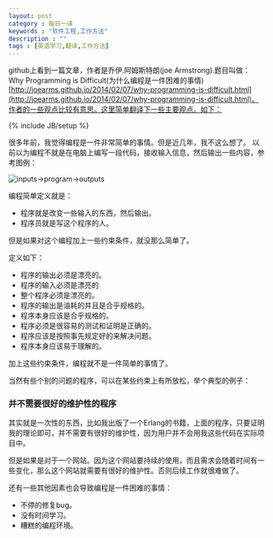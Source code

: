 ```yaml
---
layout: post
category : 每日一译 
keywords : "软件工程,工作方法"
description : ""
tags : [英语学习,翻译,工作方法]
---
```


github上看到一篇文章，作者是乔伊.阿姆斯特朗(joe Armstrong).题目叫做：Why Programming is Difficult(为什么编程是一件困难的事情)[http://joearms.github.io/2014/02/07/why-programming-is-difficult.html](http://joearms.github.io/2014/02/07/why-programming-is-difficult.html)。作者的一些观点比较有意思。这里简单翻译下一些主要观点。如下：

<!--break-->

{% include JB/setup %}


很多年前，我觉得编程是一件非常简单的事情。但是近几年，我不这么想了。
以前以为编程不就是在电脑上编写一段代码，接收输入信息，然后输出一些内容，参考图例：

![inputs->program->outputs](http://joearms.github.io/images/program.png)

 编程简单定义就是：
- 程序就是改变一些输入的东西，然后输出。
- 程序员就是写这个程序的人。

但是如果对这个编程加上一些约束条件，就没那么简单了。

定义如下：
- 程序的输出必须是漂亮的。
- 程序的输入必须是漂亮的
- 整个程序必须是漂亮的。
- 程序的输出是油耗的并且是合乎规格的。
- 程序本身应该是合乎规格的。
- 程序必须是很容易的测试和证明是正确的。
- 程序应该是按照事先规定好的来解决问题。
- 程序本身应该易于理解的。

加上这些约束条件，编程就不是一件简单的事情了。

当然有些个别的问题的程序，可以在某些约束上有所放松，举个典型的例子：

### 并不需要很好的维护性的程序

其实就是一次性的东西，比如我出版了一个Erlang的书籍，上面的程序，只要证明我的理论即可，并不需要有很好的维护性，因为用户并不会用我这些代码在实际项目中。

但是如果是对于一个网站。因为这个网站要持续的使用，而且需求会随着时间有一些变化，那么这个网站就需要有很好的维护性。否则后续工作就很难做了。

还有一些其他因素也会导致编程是一件困难的事情：

- 不停的修复bug。
- 没有时间学习。
- 糟糕的编程环境。

